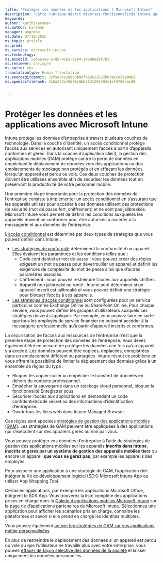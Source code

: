 ```yaml
---
title: "Protéger les données et les applications | Microsoft Intune"
description: "Cette rubrique décrit diverses fonctionnalités Intune qui sont disponibles pour vous aider à protéger vos données et applications d’entreprise."
keywords: 
author: karthikaraman
ms.author: karaman
manager: angrobe
ms.date: 07/18/2016
ms.topic: article
ms.prod: 
ms.service: microsoft-intune
ms.technology: 
ms.assetid: 5c46e188-87eb-4ce2-b184-24809e8bf783
ms.reviewer: chrisgre
ms.suite: ems
translationtype: Human Translation
ms.sourcegitcommit: 30fae0cc2e9b3b08f9195c2622b0daec639e0d62
ms.openlocfilehash: 3b8a263a45690c9bb213128b592e1ef9788cacd8


---
```


# <a name="protect-apps-and-data-with-microsoft-intune"></a>Protéger les données et les applications avec Microsoft Intune


Intune protège les données d’entreprise à travers plusieurs couches de technologie.  Dans la couche d’identité, un accès conditionnel protège l’accès aux services en autorisant uniquement l’accès à partir d’appareils conformes et gérés.  Dans la couche d’application client, la gestion des applications mobiles (GAM) protège contre la perte de données en empêchant le déplacement de données vers des applications ou des emplacements de stockage non protégés et en effaçant les données lorsqu’un appareil est perdu ou volé.  Ces deux couches de protection doivent être utilisées ensemble afin de sécuriser les données tout en préservant la productivité de votre personnel mobile.

Une première étape importante pour la protection des données de l’entreprise consiste à implémenter un accès conditionnel en s’assurant que les appareils utilisés pour accéder à ces données utilisent des protections de sécurité (mot de passe fort, chiffrement) et ne sont pas jailbreakés. Microsoft Intune vous permet de définir les conditions auxquelles les appareils doivent se conformer pour être autorisés à accéder à la messagerie et aux données de l’entreprise.

L[’accès conditionnel](restrict-access-to-email-and-o365-services-with-microsoft-intune.md) est déterminé par deux types de stratégies que vous pouvez définir dans Intune :
- [Les stratégies de conformité](introduction-to-device-compliance-policies-in-microsoft-intune.md) déterminent la conformité d’un appareil. Elles évaluent les paramètres et les conditions telles que :
  - Code confidentiel et mot de passe : vous pouvez créer des règles exigeant un mot de passe pour déverrouiller un appareil et définir les exigences de complexité du mot de passe ainsi que d’autres paramètres associés.
  - Chiffrement : vous pouvez restreindre l’accès aux appareils chiffrés.
  - Appareil non jailbreaké ou rooté : Intune peut déterminer si un appareil inscrit est jailbreaké et vous pouvez définir une stratégie pour bloquer l’accès à ces appareils.
- [Les stratégies d’accès conditionnel](restrict-access-to-email-and-o365-services-with-microsoft-intune.md) sont configurées pour un service particulier comme Exchange Online ou SharePoint Online. Pour chaque service, vous pouvez définir les groupes d’utilisateurs auxquels ces stratégies doivent s’appliquer. Par exemple, vous pouvez faire en sorte que tous les employés du service financier ne puissent accéder à la messagerie professionnelle qu’à partir d’appareil inscrits et conformes.

La sécurisation de l’accès aux ressources de l’entreprise n’est que la première étape de protection des données de l’entreprise. Vous devez également être en mesure de protéger les données une fois qu’un appareil y a accédé. Les données peuvent être copiées, déplacées, enregistrées dans un emplacement différent ou partagées. Intune résout ce problème en vous offrant la possibilité de limiter le déplacement des données grâce à un ensemble de règles du type :
- Bloquer les copier-coller ou empêcher le transfert de données en dehors du contexte professionnel.
- Empêcher la sauvegarde dans un stockage cloud personnel, bloquer la fonctionnalité Enregistrer sous.
- Sécuriser l’accès aux applications en demandant un code confidentiel/code secret ou des informations d’identification d’entreprise.
- Ouvrir tous les liens web dans Intune Managed Browser.

Ces règles sont appelées [stratégies de gestion des applications mobiles (GAM)](protect-app-data-using-mobile-app-management-policies-with-microsoft-intune.md).  Les stratégies de GAM peuvent être appliquées à des applications qui s’exécutent sur des appareils gérés ou non par vous.  

Vous pouvez protéger vos données d’entreprise à l’aide de stratégies de gestion des applications mobiles sur les appareils **inscrits dans Intune**, **inscrits et gérés par un système de gestion des appareils mobiles tiers** ou encore un appareil **que vous ne gérez pas**, par exemple les appareils des employés.

Pour associer une application à une stratégie de GAM, l’application doit intégrer le Kit de développement logiciel (SDK) Microsoft Intune App ou utiliser App Wrapping Tool.

Certaines applications, par exemple les applications Microsoft Office, intègrent le SDK App. Vous trouverez la liste complète des applications prises en charge dans la [Galerie d’applications mobiles Microsoft Intune](https://www.microsoft.com/en-us/cloud-platform/microsoft-intune-apps) sur la page de d’applications partenaires de Microsoft Intune. Sélectionnez une application pour afficher les scénarios pris en charge, connaître les plateformes et savoir si elle prend en charge les identités multiples.

Vous pouvez également [activer les stratégies de GAM sur vos applications métier personnalisées](decide-how-to-prepare-apps-for-mobile-application-management-with-microsoft-intune.md).

En plus de restreindre le déplacement des données si un appareil est perdu ou volé ou que l’utilisateur ne travaille plus avec votre entreprise, vous pouvez [effacer de façon sélective des données de la société](wipe-managed-company-app-data-with-microsoft-intune.md) et laisser uniquement les données personnelles.



<!--HONumber=Nov16_HO1-->


